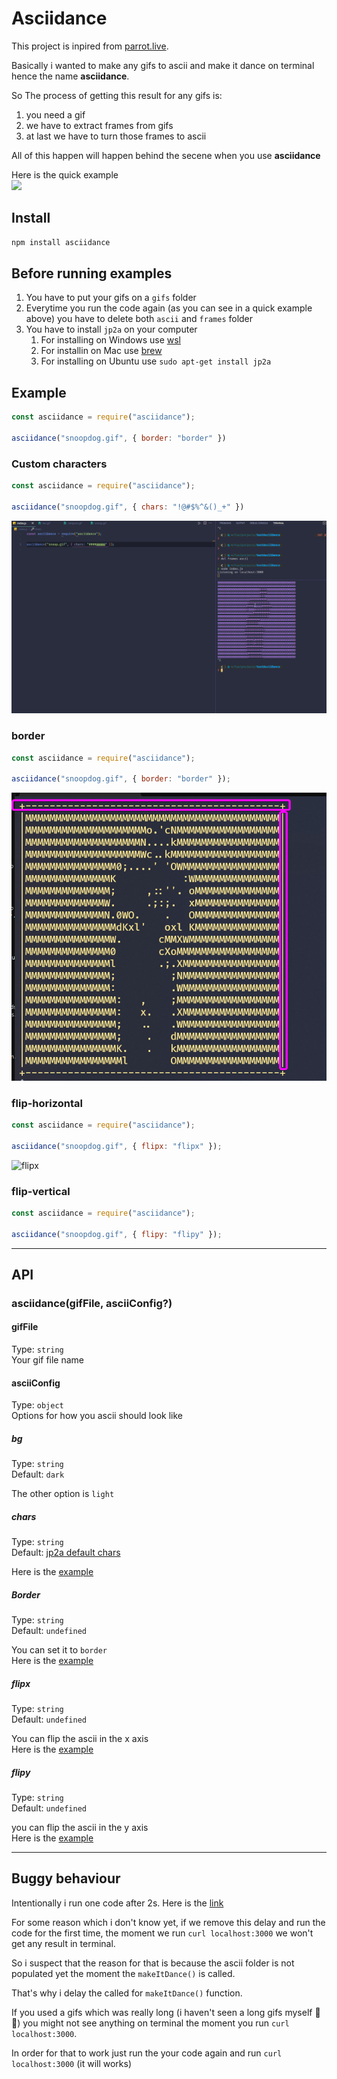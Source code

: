 # Asciidance

This project is inpired from [parrot.live](https://github.com/hugomd/parrot.live).  

Basically i wanted to make any gifs to ascii and make it dance on terminal hence the name **asciidance**.  

So The process of getting this result for any gifs is:  

1. you need a gif
2. we have to extract frames from gifs
3. at last we have to turn those frames to ascii

All of this happen will happen behind the secene when you use **asciidance**  

Here is the quick example  
![](./tutorial//quick-example.gif)  

## Install

```bash
npm install asciidance
```

## Before running examples

1. You have to put your gifs on a `gifs` folder  
2. Everytime you run the code again (as you can see in a quick example above) you have to delete both `ascii` and `frames` folder  
3. You have to install `jp2a` on your computer
   1. For installing on Windows use [wsl](https://docs.microsoft.com/en-us/windows/wsl/install)
   2. For installin on Mac use [brew](https://formulae.brew.sh/formula/jp2a)
   3. For installing on Ubuntu use `sudo apt-get install jp2a`

## Example

```js
const asciidance = require("asciidance");

asciidance("snoopdog.gif", { border: "border" })
```

### Custom characters  

```js
const asciidance = require("asciidance");

asciidance("snoopdog.gif", { chars: "!@#$%^&()_+" })
```

![custom-chars](tutorial/custom-chars.png)  

### border

```js
const asciidance = require("asciidance");

asciidance("snoopdog.gif", { border: "border" });
```

![boder](tutorial/border.png)

### flip-horizontal


```js
const asciidance = require("asciidance");

asciidance("snoopdog.gif", { flipx: "flipx" });
```

![flipx](tutorial/flipx.gif)


### flip-vertical

```js
const asciidance = require("asciidance");

asciidance("snoopdog.gif", { flipy: "flipy" });
```




---

## API

### asciidance(gifFile, asciiConfig?)  

#### gifFile  

Type: `string`  
Your gif file name

#### asciiConfig

Type: `object`  
Options for how you ascii should look like  

##### bg

Type: `string`  
Default: `dark`  

The other option is `light`

##### chars

Type: `string`  
Default: [jp2a default chars](https://csl.name/jp2a/)  

Here is the [example](#Custom-characters)  

##### Border

Type: `string`  
Default: `undefined`  

You can set it to `border`  
Here is the [example](#border)  

##### flipx

Type: `string`  
Default: `undefined`  

You can flip the ascii in the x axis  
Here is the [example](#flip-horizontal)


##### flipy

Type: `string`  
Default: `undefined`  

you can flip the ascii in the y axis  
Here is the [example](#flip-vertical)

---

## Buggy behaviour

Intentionally i run one code after 2s. Here is the [link](https://github.com/DanielCodex/asciidance/blob/071add85490b1a6551eefec6e78115c0a105b938/index.js#L46)  

For some reason which i don't know yet, if we remove this delay and run the code for the first time, the moment we run `curl localhost:3000` we won't get any result in terminal.  

So i suspect that the reason for that is because the ascii folder is not populated yet the moment the `makeItDance()` is called.  

That's why i delay the called for `makeItDance()` function.  

If you used a gifs which was really long (i haven't seen a long gifs myself 🤔😂) you might not see anything on terminal the moment you run `curl localhost:3000`.  

In order for that to work just run the your code again and run `curl localhost:3000` (it will works)
